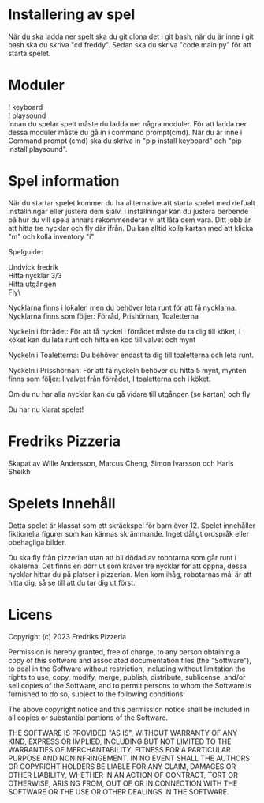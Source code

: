 # Installering av spel

När du ska ladda ner spelt ska du git clona det i git bash, när du är inne i git bash ska du skriva "cd freddy". 
Sedan ska du skriva "code main.py" för att starta spelet. 

# Moduler 
! keyboard\
! playsound\
Innan du spelar spelt måste du ladda ner några moduler. För att ladda ner dessa moduler måste du gå in i command prompt(cmd). När du är inne i Command prompt (cmd) ska du skriva in "pip install keyboard" och "pip install playsound".

# Spel information
När du startar spelet kommer du ha allternative att starta spelet med defualt inställningar eller justera dem själv.
I inställningar kan du justera beroende på hur du vill spela annars rekommenderar vi att låta dem vara.
Ditt jobb är att hitta tre nycklar och fly där ifrån.
Du kan alltid kolla kartan med att klicka "m" och kolla inventory "i"

Spelguide:


Undvick fredrik\
Hitta nycklar 3/3\
Hitta utgången\
Fly\ 


Nycklarna finns i lokalen men du behöver leta runt för att få nycklarna. Nycklarna finns som följer: Förråd, Prishörnan, Toaletterna

Nyckeln i förrådet:
För att få nyckel i förrådet måste du ta dig till köket, I köket kan du leta runt och hitta en kod till valvet och mynt

Nyckeln i Toaletterna:
Du behöver endast ta dig till toaletterna och leta runt.

Nyckeln i Prisshörnan:
För att få nyckeln behöver du hitta 5 mynt, mynten finns som följer: I valvet från förrådet, I toaletterna och i köket.

Om du nu har alla nycklar kan du gå vidare till utgången (se kartan) och fly

Du har nu klarat spelet!

# Fredriks Pizzeria

Skapat av Wille Andersson, Marcus Cheng, Simon Ivarsson och Haris Sheikh

# Spelets Innehåll

Detta spelet är klassat som ett skräckspel för barn över 12. 
Spelet innehåller fiktionella figurer som kan kännas skrämmande. Inget dåligt ordspråk eller obehagliga bilder. 

Du ska fly från pizzerian utan att bli dödad av robotarna som går runt i lokalerna. Det finns en dörr ut som kräver tre nycklar för att öppna, dessa nycklar hittar du på platser i pizzerian. Men kom ihåg, robotarnas mål är att hitta dig, så se till att du tar dig ut först. 


# Licens

Copyright (c) 2023 Fredriks Pizzeria

Permission is hereby granted, free of charge, to any person obtaining a copy
of this software and associated documentation files (the "Software"), to deal
in the Software without restriction, including without limitation the rights
to use, copy, modify, merge, publish, distribute, sublicense, and/or sell
copies of the Software, and to permit persons to whom the Software is
furnished to do so, subject to the following conditions:

The above copyright notice and this permission notice shall be included in all
copies or substantial portions of the Software.

THE SOFTWARE IS PROVIDED "AS IS", WITHOUT WARRANTY OF ANY KIND, EXPRESS OR
IMPLIED, INCLUDING BUT NOT LIMITED TO THE WARRANTIES OF MERCHANTABILITY,
FITNESS FOR A PARTICULAR PURPOSE AND NONINFRINGEMENT. IN NO EVENT SHALL THE
AUTHORS OR COPYRIGHT HOLDERS BE LIABLE FOR ANY CLAIM, DAMAGES OR OTHER
LIABILITY, WHETHER IN AN ACTION OF CONTRACT, TORT OR OTHERWISE, ARISING FROM,
OUT OF OR IN CONNECTION WITH THE SOFTWARE OR THE USE OR OTHER DEALINGS IN THE
SOFTWARE.
